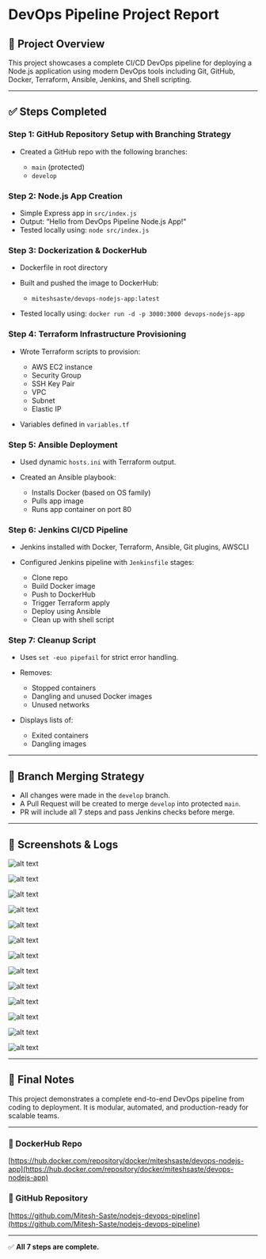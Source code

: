 # DevOps Pipeline Project Report

## 📌 Project Overview

This project showcases a complete CI/CD DevOps pipeline for deploying a Node.js application using modern DevOps tools including Git, GitHub, Docker, Terraform, Ansible, Jenkins, and Shell scripting.

---

## ✅ Steps Completed

### Step 1: GitHub Repository Setup with Branching Strategy

* Created a GitHub repo with the following branches:

  * `main` (protected)
  * `develop`

### Step 2: Node.js App Creation

* Simple Express app in `src/index.js`
* Output: “Hello from DevOps Pipeline Node.js App!"
* Tested locally using: `node src/index.js`

### Step 3: Dockerization & DockerHub

* Dockerfile in root directory
* Built and pushed the image to DockerHub:

  * `miteshsaste/devops-nodejs-app:latest`

* Tested locally using: `docker run -d -p 3000:3000 devops-nodejs-app`

### Step 4: Terraform Infrastructure Provisioning

* Wrote Terraform scripts to provision:

  * AWS EC2 instance
  * Security Group
  * SSH Key Pair
  * VPC
  * Subnet
  * Elastic IP

* Variables defined in `variables.tf`

### Step 5: Ansible Deployment

* Used dynamic `hosts.ini` with Terraform output.
* Created an Ansible playbook:

  * Installs Docker (based on OS family)
  * Pulls app image
  * Runs app container on port 80

### Step 6: Jenkins CI/CD Pipeline

* Jenkins installed with Docker, Terraform, Ansible, Git plugins, AWSCLI
* Configured Jenkins pipeline with `Jenkinsfile` stages:

  * Clone repo
  * Build Docker image
  * Push to DockerHub
  * Trigger Terraform apply
  * Deploy using Ansible
  * Clean up with shell script

### Step 7: Cleanup Script

* Uses `set -euo pipefail` for strict error handling.
* Removes:

  * Stopped containers
  * Dangling and unused Docker images
  * Unused networks

* Displays lists of:

  * Exited containers
  * Dangling images

---

## 📂 Branch Merging Strategy

* All changes were made in the `develop` branch.
* A Pull Request will be created to merge `develop` into protected `main`.
* PR will include all 7 steps and pass Jenkins checks before merge.

---

## 📸 Screenshots & Logs

![alt text](image.png)

![alt text](image-1.png)

![alt text](image-2.png)

![alt text](image-3.png)

![alt text](image-4.png)

![alt text](image-5.png)

![alt text](image-6.png)

![alt text](image-7.png)

![alt text](image-8.png)

![alt text](image-9.png)

![alt text](image-10.png)

![alt text](image-11.png)

![alt text](<Screenshot 2025-07-24 235911.png>)

---

## 🙌 Final Notes

This project demonstrates a complete end-to-end DevOps pipeline from coding to deployment. It is modular, automated, and production-ready for scalable teams.

---

### 🔗 DockerHub Repo

[https://hub.docker.com/repository/docker/miteshsaste/devops-nodejs-app](https://hub.docker.com/repository/docker/miteshsaste/devops-nodejs-app)

### 🔗 GitHub Repository

[https://github.com/Mitesh-Saste/nodejs-devops-pipeline](https://github.com/Mitesh-Saste/nodejs-devops-pipeline)

---

✅ **All 7 steps are complete.**
